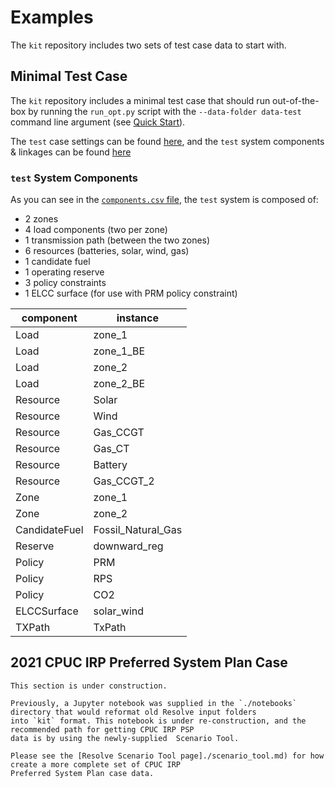 # Examples

The `kit` repository includes two sets of test case data to start with.

## Minimal Test Case

The `kit` repository includes a minimal test case that should run out-of-the-box by running the `run_opt.py`
script with the `--data-folder data-test` command line argument (see [Quick Start](../../quick_start)).

The `test` case settings can be found [here](https://github.com/e3-/kit/tree/main/data/settings/resolve/test), and
the `test` system components & linkages can be
found  [here](https://github.com/e3-/kit/tree/main/data/interim/systems/test)

### `test` System Components

As you can see in
the [`components.csv` file](https://github.com/e3-/kit/blob/main/data/interim/systems/test/components.csv), the `test`
system is composed of:

- 2 zones
- 4 load components (two per zone)
- 1 transmission path (between the two zones)
- 6 resources (batteries, solar, wind, gas)
- 1 candidate fuel
- 1 operating reserve
- 3 policy constraints
- 1 ELCC surface (for use with PRM policy constraint)

| component     | instance           |
|---------------|--------------------|
| Load          | zone_1             |
| Load          | zone_1_BE          |
| Load          | zone_2             |
| Load          | zone_2_BE          |
| Resource      | Solar              |
| Resource      | Wind               |
| Resource      | Gas_CCGT           |
| Resource      | Gas_CT             |
| Resource      | Battery            |
| Resource      | Gas_CCGT_2         |
| Zone          | zone_1             |
| Zone          | zone_2             |
| CandidateFuel | Fossil_Natural_Gas |
| Reserve       | downward_reg       |
| Policy        | PRM                |
| Policy        | RPS                |
| Policy        | CO2                |
| ELCCSurface   | solar_wind         |
| TXPath        | TxPath             |

## 2021 CPUC IRP Preferred System Plan Case

```{note}
This section is under construction. 

Previously, a Jupyter notebook was supplied in the `./notebooks` directory that would reformat old Resolve input folders 
into `kit` format. This notebook is under re-construction, and the recommended path for getting CPUC IRP PSP 
data is by using the newly-supplied  Scenario Tool.

Please see the [Resolve Scenario Tool page]./scenario_tool.md) for how create a more complete set of CPUC IRP 
Preferred System Plan case data. 
```

